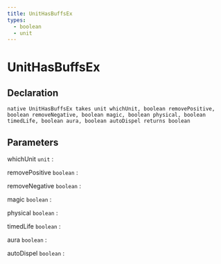 ```yaml
---
title: UnitHasBuffsEx
types:
  - boolean
  - unit
---
```


# UnitHasBuffsEx

## Declaration

```jass
native UnitHasBuffsEx takes unit whichUnit, boolean removePositive, boolean removeNegative, boolean magic, boolean physical, boolean timedLife, boolean aura, boolean autoDispel returns boolean
```

## Parameters
whichUnit `unit`
: 

removePositive `boolean`
: 

removeNegative `boolean`
: 

magic `boolean`
: 

physical `boolean`
: 

timedLife `boolean`
: 

aura `boolean`
: 

autoDispel `boolean`
: 
